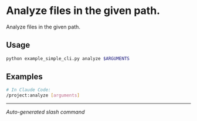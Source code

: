 # Analyze files in the given path.

Analyze files in the given path.

## Usage

```bash
python example_simple_cli.py analyze $ARGUMENTS
```

## Examples

```bash
# In Claude Code:
/project:analyze [arguments]
```

---
*Auto-generated slash command*
